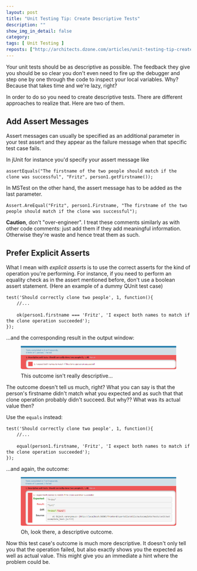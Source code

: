 ```yaml
---
layout: post
title: "Unit Testing Tip: Create Descriptive Tests"
description: ""
show_img_in_detail: false
category: 
tags: [ Unit Testing ]
reposts: ["http://architects.dzone.com/articles/unit-testing-tip-create"]
---
```


Your unit tests should be as descriptive as possible. The feedback they give you should be so clear you don't even need to fire up the debugger and step one by one through the code to inspect your local variables. Why? Because that takes time and we're lazy, right?

In order to do so you need to create descriptive tests. There are different approaches to realize that. Here are two of them.

## Add Assert Messages

Assert messages can usually be specified as an additional parameter in your test assert and they appear as the failure message when that specific test case fails.

In jUnit for instance you'd specify your assert message like

    assertEquals("The firstname of the two people should match if the clone was successful", "Fritz", person1.getFirstname());

In MSTest on the other hand, the assert message has to be added as the last parameter.

    Assert.AreEqual("Fritz", person1.Firstname, "The firstname of the two people should match if the clone was successful");

**Caution**, don't "over-engineer". I treat these comments similarly as with other code comments: just add them if they add meaningful information. Otherwise they're waste and hence treat them as such.

## Prefer Explicit Asserts

What I mean with _explicit asserts_ is to use the correct asserts for the kind of operation you're performing. For instance, if you need to perform an equality check as in the assert mentioned before, don't use a boolean assert statement. (Here an example of a dummy QUnit test case)

    test('Should correctly clone two people', 1, function(){
        //...

        ok(person1.firstname === 'Fritz', 'I expect both names to match if the clone operation succeeded');
    });

...and the corresponding result in the output window:

<figure>
    <img src="/blog/assets/imgs/qunit_undescriptive_testresult.png" />
    <figcaption>This outcome isn't really descriptive...</figcaption>
</figure>

The outcome doesn't tell us much, right? What you can say is that the person's firstname didn't match what you expected and as such that that clone operation probably didn't succeed. But why?? What was its actual value then?

Use the `equals` instead:

    test('Should correctly clone two people', 1, function(){
        //...

        equal(person1.firstname, 'Fritz', 'I expect both names to match if the clone operation succeeded');
    });

...and again, the outcome:

<figure>
    <img src="/blog/assets/imgs/qunit_descriptive_testresult.png" />
    <figcaption>Oh, look there, a descriptive outcome.</figcaption>
</figure>

Now this test case's outcome is much more descriptive. It doesn't only tell you that the operation failed, but also exactly shows you the expected as well as actual value. This might give you an immediate a hint where the problem could be.
